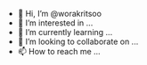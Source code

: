 - 👋 Hi, I’m @worakritsoo
- 👀 I’m interested in ...
- 🌱 I’m currently learning ...
- 💞️ I’m looking to collaborate on ...
- 📫 How to reach me ...

<!---
worakritsoo/worakritsoo is a ✨ special ✨ repository because its `README.md` (this file) appears on your GitHub profile.
You can click the Preview link to take a look at your changes.
--->
